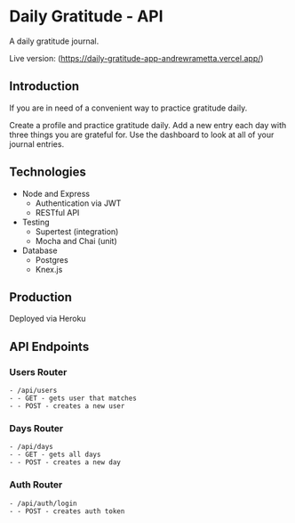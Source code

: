 # Daily Gratitude - API

A daily gratitude journal.

Live version: (https://daily-gratitude-app-andrewrametta.vercel.app/)

## Introduction 

If you are in need of a convenient  way to practice gratitude daily. 

Create a profile and practice gratitude daily. Add a new entry each day with three things you are grateful for. Use the dashboard to look at all of your journal entries.

## Technologies

* Node and Express 
  * Authentication via JWT 
  * RESTful API 
* Testing 
  * Supertest (integration) 
  * Mocha and Chai (unit)
* Database 
  * Postgres
  * Knex.js 
  
## Production 

Deployed via Heroku

## API Endpoints

### Users Router
```
- /api/users 
- - GET - gets user that matches 
- - POST - creates a new user
```

### Days Router
```
- /api/days
- - GET - gets all days
- - POST - creates a new day 
```


### Auth Router
```
- /api/auth/login
- - POST - creates auth token
```
